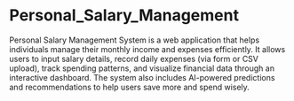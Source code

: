 # Personal_Salary_Management
Personal Salary Management System is a web application that helps individuals manage their monthly income and expenses efficiently.
It allows users to input salary details, record daily expenses (via form or CSV upload), track spending patterns, and visualize financial data through an interactive dashboard.
The system also includes AI-powered predictions and recommendations to help users save more and spend wisely.
 
